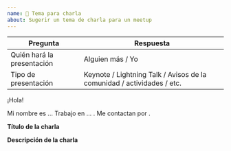 ```yaml
---
name: 🚀 Tema para charla
about: Sugerir un tema de charla para un meetup
---
```


<!--
Las charlas propuestas pueden estar relacionadas de alguna forma a la misión de Mozilla y/o alguno de los proyectos que inició o mantiene, desde tecnologías y herramientas creadas y/o utilizadas hasta proyectos de la comunidad. Aunque los temas son abiertos.
-->

| Pregunta                   | Respuesta
|----------------------------|----------
| Quién hará la presentación | Alguien más <!-- Idea para presentación futura por alguien más --> / Yo <!-- Yo quiero hacer la presentación !-->
| Tipo de presentación       | Keynote / Lightning Talk / Avisos de la comunidad / actividades / etc.

¡Hola!

Mi nombre es ... Trabajo en ... <!-- esto es opcional -->. Me contactan por <!-- Twitter / Github / Facebook -->.

<!-- Durante las dos semanas antes del meetup haremos una charla de prueba (de manera remota) sólo para estar preparados y coordinar para el día del meetup. Luego te contactaremos por los medios que indicaste anteriormente :) -->

**Título de la charla**
<!-- La idea es que resuma la idea central de tu presentación. -->

**Descripción de la charla**
<!-- Con 20 palabras estamos bien -->

<!-- Agrega algo más sobre tí o el tema -->
